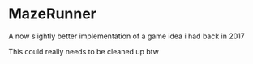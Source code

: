 # MazeRunner

A now slightly better implementation of a game idea i had back in 2017

This could really needs to be cleaned up btw

